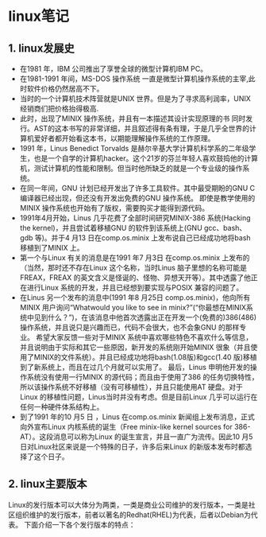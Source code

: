 # linux笔记
## 1. linux发展史
  - 在1981 年，IBM 公司推出了享誉全球的微型计算机IBM PC。
  - 在1981-1991 年间，MS-DOS 操作系统 一直是微型计算机操作系统的主宰,此时软件价格仍然居高不下。
  - 当时的一个计算机技术阵营就是UNIX 世界。但是为了寻求高利润率，UNIX 经销商们把价格抬得极高.
  - 此时，出现了MINIX 操作系统，并且有一本描述其设计实现原理的书 同时发行。AST的这本书写的非常详细，并且叙述得有条有理，于是几乎全世界的计算机爱好者都开始看这本书，以期能理解操作系统的工作原理。
  - 1991 年，Linus Benedict Torvalds 是赫尔辛基大学计算机科学系的二年级学生，也是一个自学的计算机hacker。这个21岁的芬兰年轻人喜欢鼓捣他的计算机，测试计算机的性能和限制。但当时他所缺乏的就是一个专业级的操作系统。
  - 在同一年间，GNU 计划已经开发出了许多工具软件。其中最受期盼的GNU C 编译器已经出现，但还没有开发出免费的GNU 操作系统。 即使是教学使用的MINIX 操作系统也开始有了版权，需要购买才能得到源代码。
  - 1991年4月开始，Linus 几乎花费了全部时间研究MINIX-386 系统(Hacking the kernel)，并且尝试着移植GNU 的软件到该系统上(GNU gcc、bash、gdb 等)。并于4 月13 日在comp.os.minix 上发布说自己已经成功地将bash 移植到了MINIX 上。
  - 第一个与Linux 有关的消息是在1991 年7 月3日 在comp.os.minix 上发布的（当然，那时还不存在Linux 这个名称，当时Linus 脑子里想的名称可能是FREAX，FREAX 的英文含义是怪诞的、怪物、异想天开等）。其中透露了他正在进行Linux 系统的开发，并且已经想到要实现与POSIX 兼容的问题了。
  - 在Linus 另一个发布的消息中(1991 年8 月25日 comp.os.minix)，他向所有MINIX 用户询问“Whatwould you like to see in minix?”(“你最想在MINIX系统中见到什么？”)，在该消息中他首次透露出正在开发一个(免费的)386(486)操作系统，并且说只是兴趣而已，代码不会很大，也不会象GNU 的那样专业。
     希望大家反馈一些对于MINIX 系统中喜欢哪些特色不喜欢什么等信息，并且说明由于实际和其它一些原因，新开发的系统刚开始MINIX 很象（并且使用了MINIX的文件系统）。并且已经成功地将bash(1.08版)和gcc(1.40 版)移植到了新系统上，而且在过几个月就可以实用了。
     最后，Linus 申明他开发的操作系统没有使用一行MINIX 的源代码；而且由于使用了386 的任务切换特性，所以该操作系统不好移植（没有可移植性），并且只能使用AT 硬盘。对于Linux 的移植性问题，Linus当时并没有考虑。但是目前Linux 几乎可以运行在任何一种硬件体系结构上。
  - 到了1991 年的10 月5 日 ，Linus 在comp.os.minix 新闻组上发布消息，正式向外宣布Linux 内核系统的诞生（Free minix-like kernel sources for 386-AT）。这段消息可以称为Linux 的诞生宣言，并且一直广为流传。因此10 月5 日对Linux社区来说是一个特殊的日子，许多后来Linux 的新版本发布时都选择了这个日子。
  
  ## 2. linux主要版本
   Linux的发行版本可以大体分为两类，一类是商业公司维护的发行版本，一类是社区组织维护的发行版本，前者以著名的Redhat(RHEL)为代表，后者以Debian为代表。
   下面介绍一下各个发行版本的特点：
